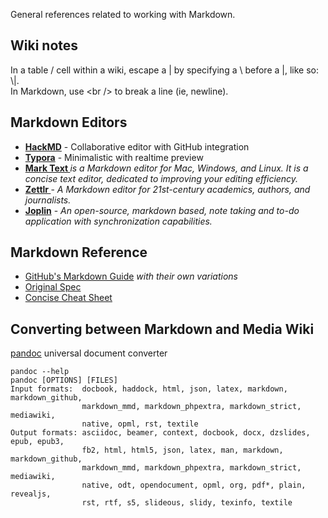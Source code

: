 General references related to working with Markdown.


## Wiki notes 
In a table / cell within a wiki, escape a \| by specifying a \ before a |\, like so: \\|\. <br />
In Markdown, use \<br /\> to break a line (ie, newline).

## Markdown Editors 
* **[HackMD](https://hackmd.io/)** - Collaborative editor with GitHub integration
* **[Typora](https://typora.io/)** - Minimalistic with realtime preview
* **[Mark Text ](https://marktext.app/)** _is a Markdown editor for Mac, Windows, and Linux. It is a concise text editor, dedicated to improving your editing efficiency._
* **[Zettlr ](https://www.zettlr.com/)** - _A Markdown editor for 21st-century academics, authors, and journalists._
* **[Joplin](https://joplinapp.org/)** - _An open-source, markdown based, note taking and to-do application with synchronization capabilities._

## Markdown Reference
* [GitHub's Markdown Guide](https://guides.github.com/features/mastering-markdown/) _with their own variations_
* [Original Spec](https://daringfireball.net/projects/markdown/syntax)
* [Concise Cheat Sheet](https://commonmark.org/help/)

## Converting between Markdown and Media Wiki
[pandoc](http://pandoc.org/) universal document converter
~~~
pandoc --help  
pandoc [OPTIONS] [FILES]  
Input formats:  docbook, haddock, html, json, latex, markdown, markdown_github,  
                markdown_mmd, markdown_phpextra, markdown_strict, mediawiki,  
                native, opml, rst, textile  
Output formats: asciidoc, beamer, context, docbook, docx, dzslides, epub, epub3,  
                fb2, html, html5, json, latex, man, markdown, markdown_github,  
                markdown_mmd, markdown_phpextra, markdown_strict, mediawiki,  
                native, odt, opendocument, opml, org, pdf*, plain, revealjs,  
                rst, rtf, s5, slideous, slidy, texinfo, textile  
~~~